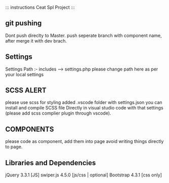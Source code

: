 ::: instructions Ceat Spl Project :::

git pushing
-----------
Dont push direclty to Master. push seperate branch with component name, after merge it with dev brach.

Settings
-------------------
Settings Path :- includes --> settings.php
please change path here as per your local settings

SCSS ALERT
----------
please use scss for styling added .vscode folder with settings.json you can install and compile SCSS file Directly in visual studio code with that settings (please add scss complier plugin through vscode).

COMPONENTS
---------------------
please code as component, add them into page avoid writing things directly to page.

Libraries and Dependencies
----------
jQuery 3.3.1 [JS]
swiper.js 4.5.0 [js/css | optional]
Bootstrap 4.3.1 [css only]
